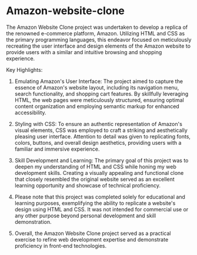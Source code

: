 # Amazon-website-clone
The Amazon Website Clone project was undertaken to develop a replica of the renowned e-commerce platform, Amazon. Utilizing HTML and CSS as the primary programming languages, this endeavor focused on meticulously recreating the user interface and design elements of the Amazon website to provide users with a similar and intuitive browsing and shopping experience.

Key Highlights: 

1. Emulating Amazon's User Interface: The project aimed to capture the essence of Amazon's website layout, including its navigation menu, search functionality, and shopping cart features. By skillfully leveraging HTML, the web pages were meticulously structured, ensuring optimal content organization and employing semantic markup for enhanced accessibility.

2. Styling with CSS: To ensure an authentic representation of Amazon's visual elements, CSS was employed to craft a striking and aesthetically pleasing user interface. Attention to detail was given to replicating fonts, colors, buttons, and overall design aesthetics, providing users with a familiar and immersive experience.

3. Skill Development and Learning: The primary goal of this project was to deepen my understanding of HTML and CSS while honing my web development skills. Creating a visually appealing and functional clone that closely resembled the original website served as an excellent learning opportunity and showcase of technical proficiency.

4. Please note that this project was completed solely for educational and learning purposes, exemplifying the ability to replicate a website's design using HTML and CSS. It was not intended for commercial use or any other purpose beyond personal development and skill demonstration.

5. Overall, the Amazon Website Clone project served as a practical exercise to refine web development expertise and demonstrate proficiency in front-end technologies.
